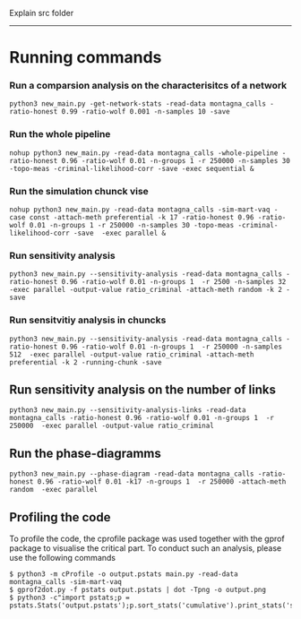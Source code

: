 Explain src folder



---
# Running commands
### Run a comparsion analysis on the characterisitcs of a network
    python3 new_main.py -get-network-stats -read-data montagna_calls -ratio-honest 0.99 -ratio-wolf 0.001 -n-samples 10 -save


### Run the whole pipeline
    nohup python3 new_main.py -read-data montagna_calls -whole-pipeline -ratio-honest 0.96 -ratio-wolf 0.01 -n-groups 1 -r 250000 -n-samples 30 -topo-meas -criminal-likelihood-corr -save -exec sequential &


### Run the simulation chunck vise
    nohup python3 new_main.py -read-data montagna_calls -sim-mart-vaq -case const -attach-meth preferential -k 17 -ratio-honest 0.96 -ratio-wolf 0.01 -n-groups 1 -r 250000 -n-samples 30 -topo-meas -criminal-likelihood-corr -save  -exec parallel &

### Run sensitivity analysis
    python3 new_main.py --sensitivity-analysis -read-data montagna_calls -ratio-honest 0.96 -ratio-wolf 0.01 -n-groups 1  -r 2500 -n-samples 32  -exec parallel -output-value ratio_criminal -attach-meth random -k 2 -save

### Run sensitvitiy analysis in chuncks
    python3 new_main.py --sensitivity-analysis -read-data montagna_calls -ratio-honest 0.96 -ratio-wolf 0.01 -n-groups 1  -r 250000 -n-samples 512  -exec parallel -output-value ratio_criminal -attach-meth preferential -k 2 -running-chunk -save

## Run sensitivity analysis on the number of links
    python3 new_main.py --sensitivity-analysis-links -read-data montagna_calls -ratio-honest 0.96 -ratio-wolf 0.01 -n-groups 1  -r 250000  -exec parallel -output-value ratio_criminal

## Run the phase-diagramms
    python3 new_main.py --phase-diagram -read-data montagna_calls -ratio-honest 0.96 -ratio-wolf 0.01 -k17 -n-groups 1  -r 250000 -attach-meth random  -exec parallel
    
## Profiling the code

To profile the code, the cprofile package was used together with the gprof package to visualise the critical part. To conduct such an analysis, please use the following commands

    $ python3 -m cProfile -o output.pstats main.py -read-data montagna_calls -sim-mart-vaq
    $ gprof2dot.py -f pstats output.pstats | dot -Tpng -o output.png
    $ python3 -c"import pstats;p = pstats.Stats('output.pstats');p.sort_stats('cumulative').print_stats('simulators')"
